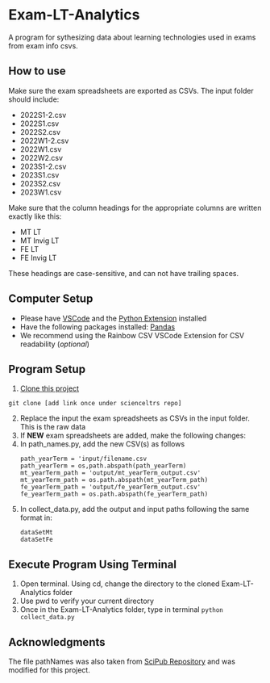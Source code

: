 # Exam-LT-Analytics
A program for sythesizing data about learning technologies used in exams from exam info csvs.

## How to use

Make sure the exam spreadsheets are exported as CSVs. The input folder should include:

- 2022S1-2.csv
- 2022S1.csv
- 2022S2.csv
- 2022W1-2.csv
- 2022W1.csv
- 2022W2.csv
- 2023S1-2.csv
- 2023S1.csv
- 2023S2.csv
- 2023W1.csv

Make sure that the column headings for the appropriate columns are written exactly like this:

- MT LT
- MT Invig LT
- FE LT
- FE Invig LT

These headings are case-sensitive, and can not have trailing spaces.
## Computer Setup 
- Please have [VSCode](https://code.visualstudio.com/) and the [Python Extension](https://code.visualstudio.com/docs/python/python-tutorial#_prerequisites) installed
- Have the following packages installed: [Pandas](https://pypi.org/project/pandas/)
- We recommend using the Rainbow CSV VSCode Extension for CSV readability (*optional*)

## Program Setup
1. [Clone this project](https://docs.github.com/en/repositories/creating-and-managing-repositories/cloning-a-repository)
 ```
git clone [add link once under scienceltrs repo]
```  
2. Replace the input the exam spreadsheets as CSVs in the input folder. This is the raw data
3. If **NEW** exam spreadsheets are added, make the following changes:
4. In path_names.py, add the new CSV(s) as follows
   ```
   path_yearTerm = 'input/filename.csv
   path_yearTerm = os,path.abspath(path_yearTerm)
   mt_yearTerm_path = 'output/mt_yearTerm_output.csv'
   mt_yearTerm_path = os.path.abspath(mt_yearTerm_path)
   fe_yearTerm_path = 'output/fe_yearTerm_output.csv'
   fe_yearTerm_path = os.path.abspath(fe_yearTerm_path)
   ```
5. In collect_data.py, add the output and input paths following the same format in:
   ```
   dataSetMt
   dataSetFe 
    ```
## Execute Program Using Terminal
1. Open terminal. Using cd, change the directory to the cloned Exam-LT-Analytics folder
2. Use pwd to verify your current directory
3. Once in the Exam-LT-Analytics folder, type in terminal ```python collect_data.py```

## Acknowledgments

The file pathNames was also taken from [SciPub Repository](https://github.com/scienceltrs/SciPub/blob/main/pathNames.py) and was modified for this project.

